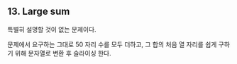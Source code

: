 ## 13. Large sum

특별히 설명할 것이 없는 문제이다.

문제에서 요구하는 그대로 50 자리 수를 모두 더하고, 그 합의 처음 열 자리를 쉽게 구하기 위해 문자열로 변환 후 슬라이싱 한다.
